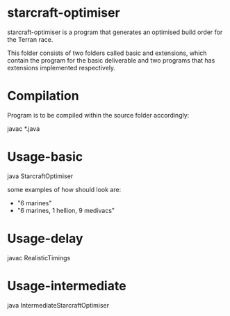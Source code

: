 # starcraft-optimiser
starcraft-optimiser is a program that generates an optimised build order for the Terran race.

This folder consists of two folders called basic and extensions, which contain the program for 
the basic deliverable and two programs that has extensions implemented respectively.

# Compilation
Program is to be compiled within the source folder accordingly:

javac *.java

# Usage-basic

java StarcraftOptimiser <goal>

some examples of how <goal> should look are:
- "6 marines"
- "6 marines, 1 hellion, 9 medivacs"

# Usage-delay

javac RealisticTimings <goal>

# Usage-intermediate

java IntermediateStarcraftOptimiser <goal>

